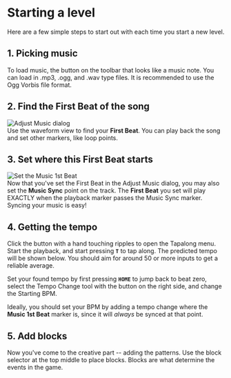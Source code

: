 # Starting a level

Here are a few simple steps to start out with each time you start a new level.

## 1. Picking music
To load music, the button on the toolbar that looks like
a music note. You can load in .mp3, .ogg, and .wav type files. It is recommended
to use the Ogg Vorbis file format.

## 2. Find the First Beat of the song
![Adjust Music dialog](https://i.imgur.com/UhwXALP.png) <br>
Use the waveform view to find your **First Beat**. You can play back the song and set other markers, like loop points.

## 3. Set where this First Beat starts
![Set the Music 1st Beat](https://i.imgur.com/b8LLLpG.png) <br>
Now that you've set the First Beat in the Adjust Music dialog, you may also set the
**Music Sync** point on the track.
The **First Beat** you set will play EXACTLY when the playback marker passes the Music Sync marker.
Syncing your music is easy!

## 4. Getting the tempo
Click the button with a hand touching ripples
to open the Tapalong menu. Start the playback, and start pressing **`T`**
to tap along. The predicted tempo will be shown below. You should aim
for around 50 or more inputs to get a reliable average.

Set your found tempo by first pressing **`HOME`** to jump back to beat zero,
select the Tempo Change tool with the button on the right side,
and change the Starting BPM.

Ideally, you should set your BPM by adding a tempo change where the **Music 1st Beat**
marker is, since it will *always* be synced at that point.

## 5. Add blocks
Now you've come to the creative part -- adding the patterns. Use the block
selector at the top middle to place blocks. Blocks are what determine the events in the game.
